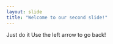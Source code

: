 ```yaml
---
layout: slide
title: "Welcome to our second slide!"
---
```

Just do it
Use the left arrow to go back!
